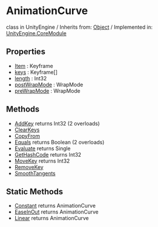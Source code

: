 # AnimationCurve
class in UnityEngine
 / Inherits from: <a href="https://docs.unity3d.com/6000.0/Documentation/ScriptReference/Object.html">Object</a> / Implemented in: <a href="https://docs.unity3d.com/6000.0/Documentation/ScriptReference/UnityEngine.CoreModule.html">UnityEngine.CoreModule</a>

## Properties
- <a href="https://docs.unity3d.com/6000.0/Documentation/ScriptReference/AnimationCurve-Item.html">Item</a> : Keyframe
- <a href="https://docs.unity3d.com/6000.0/Documentation/ScriptReference/AnimationCurve-keys.html">keys</a> : Keyframe[]
- <a href="https://docs.unity3d.com/6000.0/Documentation/ScriptReference/AnimationCurve-length.html">length</a> : Int32
- <a href="https://docs.unity3d.com/6000.0/Documentation/ScriptReference/AnimationCurve-postWrapMode.html">postWrapMode</a> : WrapMode
- <a href="https://docs.unity3d.com/6000.0/Documentation/ScriptReference/AnimationCurve-preWrapMode.html">preWrapMode</a> : WrapMode

## Methods
- <a href="https://docs.unity3d.com/6000.0/Documentation/ScriptReference/AnimationCurve.AddKey.html">AddKey</a> returns Int32 (2 overloads)
- <a href="https://docs.unity3d.com/6000.0/Documentation/ScriptReference/AnimationCurve.ClearKeys.html">ClearKeys</a>
- <a href="https://docs.unity3d.com/6000.0/Documentation/ScriptReference/AnimationCurve.CopyFrom.html">CopyFrom</a>
- <a href="https://docs.unity3d.com/6000.0/Documentation/ScriptReference/AnimationCurve.Equals.html">Equals</a> returns Boolean (2 overloads)
- <a href="https://docs.unity3d.com/6000.0/Documentation/ScriptReference/AnimationCurve.Evaluate.html">Evaluate</a> returns Single
- <a href="https://docs.unity3d.com/6000.0/Documentation/ScriptReference/AnimationCurve.GetHashCode.html">GetHashCode</a> returns Int32
- <a href="https://docs.unity3d.com/6000.0/Documentation/ScriptReference/AnimationCurve.MoveKey.html">MoveKey</a> returns Int32
- <a href="https://docs.unity3d.com/6000.0/Documentation/ScriptReference/AnimationCurve.RemoveKey.html">RemoveKey</a>
- <a href="https://docs.unity3d.com/6000.0/Documentation/ScriptReference/AnimationCurve.SmoothTangents.html">SmoothTangents</a>

## Static Methods
- <a href="https://docs.unity3d.com/6000.0/Documentation/ScriptReference/AnimationCurve.Constant.html">Constant</a> returns AnimationCurve
- <a href="https://docs.unity3d.com/6000.0/Documentation/ScriptReference/AnimationCurve.EaseInOut.html">EaseInOut</a> returns AnimationCurve
- <a href="https://docs.unity3d.com/6000.0/Documentation/ScriptReference/AnimationCurve.Linear.html">Linear</a> returns AnimationCurve
